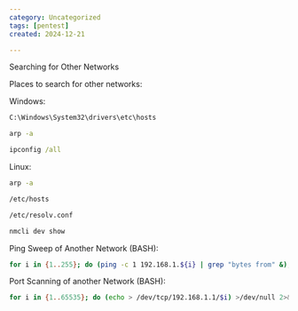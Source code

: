 ```yaml
---
category: Uncategorized
tags: [pentest]
created: 2024-12-21

---
```

Searching for Other Networks

Places to search for other networks:

Windows:

~~~cmd
C:\Windows\System32\drivers\etc\hosts
~~~

~~~cmd
arp -a
~~~

~~~cmd
ipconfig /all
~~~

Linux:

~~~bash
arp -a
~~~

~~~bash
/etc/hosts
~~~

~~~bash
/etc/resolv.conf
~~~

~~~bash
nmcli dev show
~~~

Ping Sweep of Another Network (BASH):

~~~bash
for i in {1..255}; do (ping -c 1 192.168.1.${i} | grep "bytes from" &); done
~~~

Port Scanning of another Network (BASH):

~~~bash
for i in {1..65535}; do (echo > /dev/tcp/192.168.1.1/$i) >/dev/null 2>&1 && echo $i is open; done
~~~

